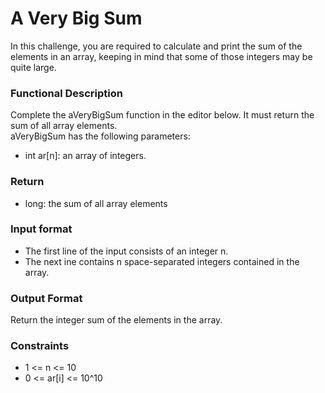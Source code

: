 # A Very Big Sum
In this challenge, you are required to calculate and print the sum of the elements in an array, keeping in mind that some of those integers may be quite large.

### Functional Description
Complete the aVeryBigSum function in the editor below. It must return the sum of all array elements. <br>
aVeryBigSum has the following parameters:
* int ar[n]: an array of integers.

### Return
* long: the sum of all array elements

### Input format
* The first line of the input consists of an integer n.
* The next ine contains n space-separated integers contained in the array.

### Output Format
Return the integer sum of the elements in the array.

### Constraints
* 1 <= n <= 10
* 0 <= ar[i] <= 10^10
